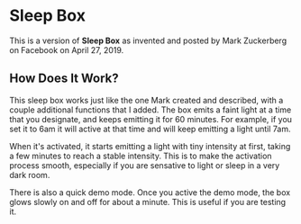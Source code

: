 # Sleep Box #

This is a version of **Sleep Box** as invented and posted by Mark Zuckerberg on Facebook on April 27, 2019. 

## How Does It Work? ##

This sleep box works just like the one Mark created and described, with a couple additional functions that I added. The box emits a faint light at a time that you designate, and keeps emitting it for 60 minutes. For example, if you set it to 6am it will active at that time and will keep emitting a light until 7am.

When it's activated, it starts emitting a light with tiny intensity at first, taking a few minutes to reach a stable intensity. This is to make the activation process smooth, especially if you are sensative to light or sleep in a very dark room. 

There is also a quick demo mode. Once you active the demo mode, the box glows slowly on and off for about a minute. This is useful if you are testing it.

  



